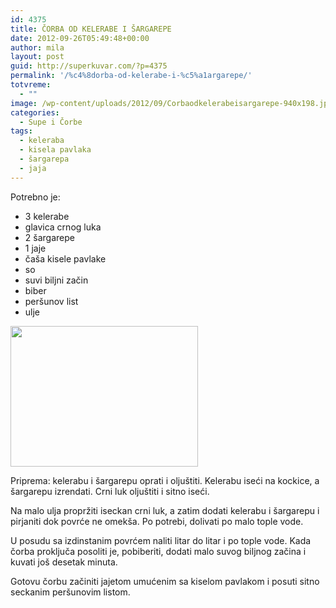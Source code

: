 ```yaml
---
id: 4375
title: ČORBA OD KELERABE I ŠARGAREPE
date: 2012-09-26T05:49:48+00:00
author: mila
layout: post
guid: http://superkuvar.com/?p=4375
permalink: '/%c4%8dorba-od-kelerabe-i-%c5%a1argarepe/'
totvreme:
  - ""
image: /wp-content/uploads/2012/09/Corbaodkelerabeisargarepe-940x198.jpg
categories:
  - Supe i Čorbe
tags:
  - keleraba
  - kisela pavlaka
  - šargarepa
  - jaja
---
```

Potrebno je:

  * 3 kelerabe
  * glavica crnog luka
  * 2 šargarepe
  * 1 jaje
  * čaša kisele pavlake
  * so
  * suvi biljni začin
  * biber
  * peršunov list
  * ulje

<img class="alignnone size-medium wp-image-4376" title="Corbaodkelerabeisargarepe" src="//superkuvar.com/wp-content/uploads/2012/09/Corbaodkelerabeisargarepe-300x225.jpg" alt="" width="300" height="225" /> 

Priprema: kelerabu i šargarepu oprati i oljuštiti. Kelerabu iseći na kockice, a šargarepu izrendati. Crni luk oljuštiti i sitno iseći.

Na malo ulja propržiti iseckan crni luk, a zatim dodati kelerabu i šargarepu i pirjaniti dok povrće ne omekša. Po potrebi, dolivati po malo tople vode.

U posudu sa izdinstanim povrćem naliti litar do litar i po tople vode. Kada čorba proključa posoliti je, pobiberiti, dodati malo suvog biljnog začina i kuvati još desetak minuta.

Gotovu čorbu začiniti jajetom umućenim sa kiselom pavlakom i posuti sitno seckanim peršunovim listom.